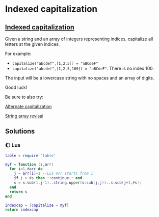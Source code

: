 # Indexed capitalization

## [Indexed capitalization](https://www.codewars.com/kata/59cfc09a86a6fdf6df0000f1)

Given a string and an array of integers representing indices, capitalize all letters at the given indices.

For example:

* `capitalize("abcdef",[1,2,5]) = "aBCdeF"`
* `capitalize("abcdef",[1,2,5,100]) = "aBCdeF"`. There is no index 100.

The input will be a lowercase string with no spaces and an array of digits.

Good luck!

Be sure to also try:

[Alternate capitalization](https://www.codewars.com/kata/59cfc000aeb2844d16000075)

[String array revisal](https://www.codewars.com/kata/59f08f89a5e129c543000069)

## Solutions

### 🌔 Lua

```lua
table = require 'table'

myf = function (s,arr) 
  for i=1,#arr do
    j = arr[i]+1 --Lua arr starts from 1
    if j > #s then ::continue:: end
    s = s:sub(1,j-1)..string.upper(s:sub(j,j))..s:sub(j+1,#s);
  end
  return s
end

indexcap = {capitalize = myf}
return indexcap
```

